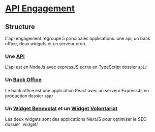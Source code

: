 # [API Engagement](https://api-engagement.beta.gouv.fr)

## Structure

L'api engagement regroupe 5 principales applications: une api, un back office, deux widgets et un serveur cron.

### Une [API](https://api.api-engagement.beta.gouv.fr)

L'api est en NodeJs avec expressJS ecrite en TypeScript
dossier `api/`

### Un [Back Office](https://app.api-engagement.beta.gouv.fr)

Le back office est une application React avec un serveur ExpressJs en production
dossier `app/`

### Un [Widget Benevolat](https://mission.api-engagement.beta.gouv.fr) et un [Widget Volontariat](https://sc.api-engagement.beta.gouv.fr)

Les deux widgets sont des applications NextJS pour optimiser le SEO
dossier `widget/
